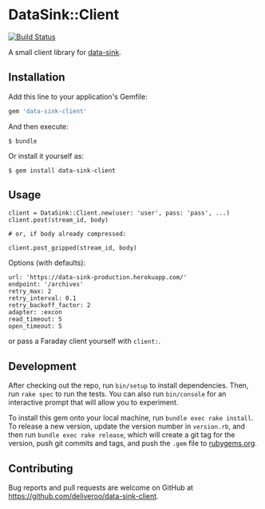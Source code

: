 # DataSink::Client

[![Build Status](https://travis-ci.com/deliveroo/data-sink-client.svg?token=ssKSGhx3XHB81qd6SvHz&branch=master)](https://travis-ci.com/deliveroo/data-sink-client)

A small client library for [data-sink](https://github.com/deliveroo/data-sink).

## Installation

Add this line to your application's Gemfile:

```ruby
gem 'data-sink-client'
```

And then execute:

    $ bundle

Or install it yourself as:

    $ gem install data-sink-client

## Usage

```
client = DataSink::Client.new(user: 'user', pass: 'pass', ...)
client.post(stream_id, body)

# or, if body already compressed:

client.post_gzipped(stream_id, body)
```

Options (with defaults):

```
url: 'https://data-sink-production.herokuapp.com/'
endpoint: '/archives'
retry_max: 2
retry_interval: 0.1
retry_backoff_factor: 2
adapter: :excon
read_timeout: 5
open_timeout: 5
```

or pass a Faraday client yourself with `client:`.

## Development

After checking out the repo, run `bin/setup` to install dependencies. Then, run `rake spec` to run the tests. You can also run `bin/console` for an interactive prompt that will allow you to experiment.

To install this gem onto your local machine, run `bundle exec rake install`. To release a new version, update the version number in `version.rb`, and then run `bundle exec rake release`, which will create a git tag for the version, push git commits and tags, and push the `.gem` file to [rubygems.org](https://rubygems.org).

## Contributing

Bug reports and pull requests are welcome on GitHub at https://github.com/deliveroo/data-sink-client.

